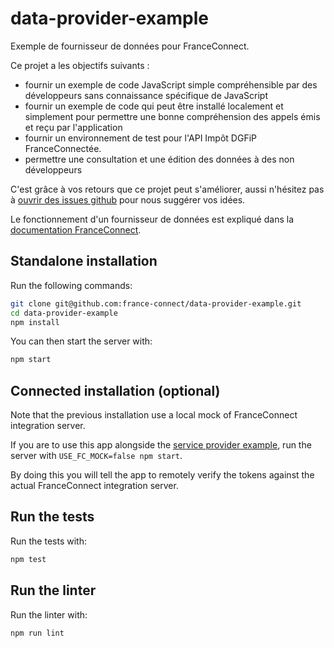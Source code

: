 # data-provider-example

Exemple de fournisseur de données pour FranceConnect.

Ce projet a les objectifs suivants :

- fournir un exemple de code JavaScript simple compréhensible par des développeurs sans connaissance spécifique de JavaScript
- fournir un exemple de code qui peut être installé localement et simplement pour permettre une bonne compréhension des appels émis et reçu par l'application
- fournir un environnement de test pour l'API Impôt DGFiP FranceConnectée.
- permettre une consultation et une édition des données à des non développeurs

C'est grâce à vos retours que ce projet peut s'améliorer, aussi n'hésitez pas à [ouvrir des issues github](https://github.com/france-connect/data-provider-example/issues/new) pour nous suggérer vos idées.

Le fonctionnement d'un fournisseur de données est expliqué dans la [documentation FranceConnect](https://partenaires.franceconnect.gouv.fr/fcp/fournisseur-donnees).

## Standalone installation

Run the following commands:

```bash
git clone git@github.com:france-connect/data-provider-example.git
cd data-provider-example
npm install
```

You can then start the server with:

```bash
npm start
```

## Connected installation (optional)

Note that the previous installation use a local mock of FranceConnect integration server.

If you are to use this app alongside the [service provider example](https://github.com/france-connect/identity-provider-example),
run the server with `USE_FC_MOCK=false npm start`.

By doing this you will tell the app to remotely verify the tokens against the actual FranceConnect integration server.

## Run the tests

Run the tests with:
```bash
npm test
```

## Run the linter

Run the linter with:
```bash
npm run lint
```
